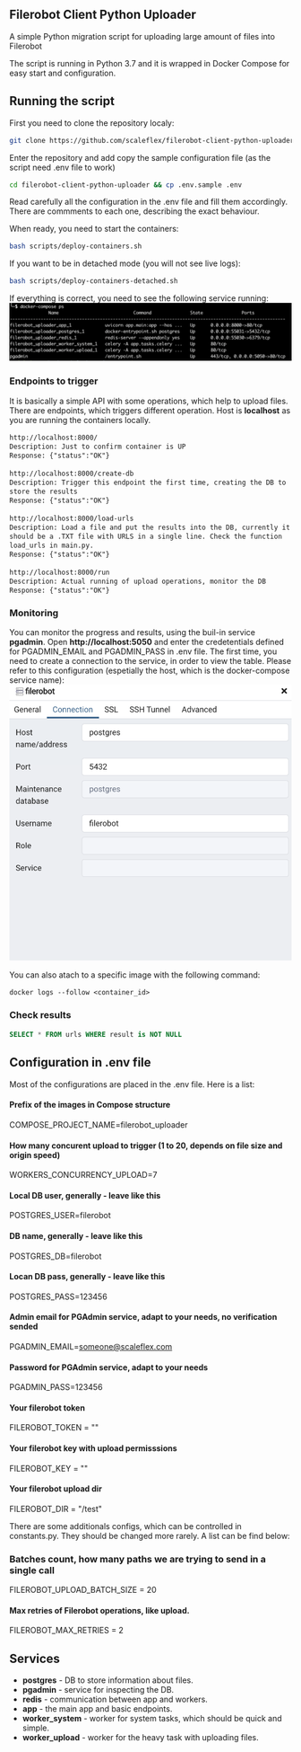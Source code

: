 ## Filerobot Client Python Uploader

A simple Python migration script for uploading large amount of files into Filerobot

The script is running in Python 3.7 and it is wrapped in Docker Compose for easy start and configuration.

## Running the script
First you need to clone the repository localy:
```bash
git clone https://github.com/scaleflex/filerobot-client-python-uploader.git
```

Enter the repository and add copy the sample configuration file (as the script need .env file to work)
```bash
cd filerobot-client-python-uploader && cp .env.sample .env
```

Read carefully all the configuration in the .env file and fill them accordingly. There are commments to each one, describing the exact behaviour.

When ready, you need to start the containers:
```bash
bash scripts/deploy-containers.sh
```

If you want to be in detached mode (you will not see live logs):
```bash
bash scripts/deploy-containers-detached.sh
```

If everything is correct, you need to see the following service running:  
![docker compose ps](/docs/static/docker-compose-ps.png)

### Endpoints to trigger
It is basically a simple API with some operations, which help to upload files. There are endpoints, which triggers different operation.
Host is **localhost** as you are running the containers locally.
```
http://localhost:8000/
Description: Just to confirm container is UP
Response: {"status":"OK"}

http://localhost:8000/create-db
Description: Trigger this endpoint the first time, creating the DB to store the results
Response: {"status":"OK"}

http://localhost:8000/load-urls
Description: Load a file and put the results into the DB, currently it should be a .TXT file with URLS in a single line. Check the function load_urls in main.py.
Response: {"status":"OK"}

http://localhost:8000/run
Description: Actual running of upload operations, monitor the DB
Response: {"status":"OK"}
```

### Monitoring
You can monitor the progress and results, using the buil-in service **pgadmin**.
Open **http://localhost:5050** and enter the credetentials defined for PGADMIN_EMAIL and PGADMIN_PASS in .env file.
The first time, you need to create a connection to the service, in order to view the table.
Please refer to this configuration (espetially the host, which is the docker-compose service name):  
![PG admin config](/docs/static/pg-admin-config.png)

You can also atach to a specific image with the following command:
```
docker logs --follow <container_id>
```

### Check results
```sql
SELECT * FROM urls WHERE result is NOT NULL
```

## Configuration in .env file
Most of the configurations are placed in the .env file.
Here is a list:  
#### Prefix of the images in Compose structure
COMPOSE_PROJECT_NAME=filerobot_uploader

#### How many concurent upload to trigger (1 to 20, depends on file size and origin speed)
WORKERS_CONCURRENCY_UPLOAD=7

#### Local DB user, generally - leave like this
POSTGRES_USER=filerobot

#### DB name, generally - leave like this
POSTGRES_DB=filerobot

#### Locan DB pass, generally - leave like this
POSTGRES_PASS=123456

#### Admin email for PGAdmin service, adapt to your needs, no verification sended
PGADMIN_EMAIL=someone@scaleflex.com

#### Password for PGAdmin service, adapt to your needs
PGADMIN_PASS=123456

#### Your filerobot token
FILEROBOT_TOKEN = ""

#### Your filerobot key with upload permisssions
FILEROBOT_KEY = ""

#### Your filerobot upload dir
FILEROBOT_DIR = "/test"

There are some additionals configs, which can be controlled in constants.py. They should be changed more rarely.
A list can be find below:  
### Batches count, how many paths we are trying to send in a single call
FILEROBOT_UPLOAD_BATCH_SIZE = 20

#### Max retries of Filerobot operations, like upload.
FILEROBOT_MAX_RETRIES = 2

## Services
- **postgres** - DB to store information about files.
- **pgadmin** - service for inspecting the DB.
- **redis** - communication between app and workers.
- **app** - the main app and basic endpoints.
- **worker_system** - worker for system tasks, which should be quick and simple.
- **worker_upload** - worker for the heavy task with uploading files.


